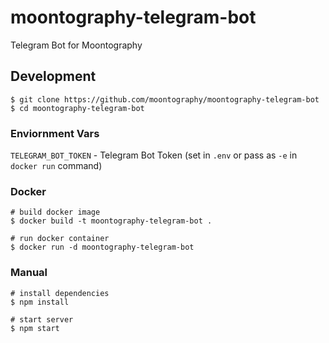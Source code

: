 # moontography-telegram-bot
Telegram Bot for Moontography

## Development

```
$ git clone https://github.com/moontography/moontography-telegram-bot
$ cd moontography-telegram-bot
```

### Enviornment Vars
`TELEGRAM_BOT_TOKEN` - Telegram Bot Token (set in `.env` or pass as `-e` in `docker run` command)

### Docker
```
# build docker image 
$ docker build -t moontography-telegram-bot .

# run docker container
$ docker run -d moontography-telegram-bot
```

### Manual
```
# install dependencies
$ npm install

# start server
$ npm start
```

